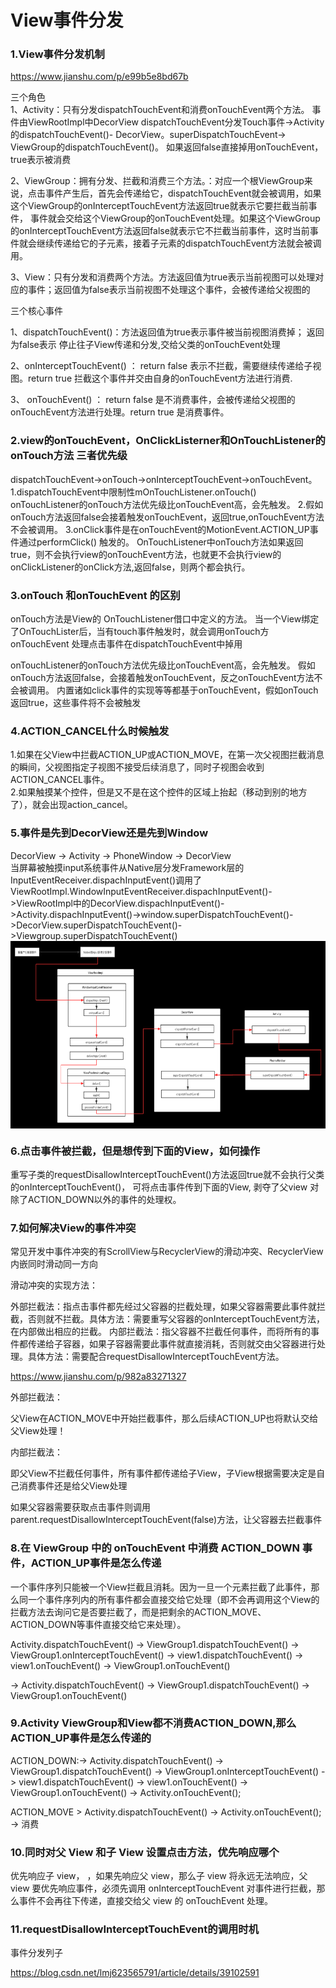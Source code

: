 # View事件分发


###  1.View事件分发机制

https://www.jianshu.com/p/e99b5e8bd67b


三个角色  
1、Activity：只有分发dispatchTouchEvent和消费onTouchEvent两个方法。  事件由ViewRootImpl中DecorView
dispatchTouchEvent分发Touch事件->Activity的dispatchTouchEvent()-
DecorView。superDispatchTouchEvent-> ViewGroup的dispatchTouchEvent()。
如果返回false直接掉用onTouchEvent，true表示被消费

2、ViewGroup：拥有分发、拦截和消费三个方法。：对应一个根ViewGroup来说，点击事件产生后，首先会传递给它，dispatchTouchEvent就会被调用，如果这个ViewGroup的onInterceptTouchEvent方法返回true就表示它要拦截当前事件， 事件就会交给这个ViewGroup的onTouchEvent处理。如果这个ViewGroup的onInterceptTouchEvent方法返回false就表示它不拦截当前事件，这时当前事件就会继续传递给它的子元素，接着子元素的dispatchTouchEvent方法就会被调用。

3、View：只有分发和消费两个方法。方法返回值为true表示当前视图可以处理对应的事件；返回值为false表示当前视图不处理这个事件，会被传递给父视图的

三个核心事件

1、dispatchTouchEvent()：方法返回值为true表示事件被当前视图消费掉； 返回为false表示 停止往子View传递和分发,交给父类的onTouchEvent处理

2、onInterceptTouchEvent() ： return false 表示不拦截，需要继续传递给子视图。return true 拦截这个事件并交由自身的onTouchEvent方法进行消费.

3、 onTouchEvent() ： return false 是不消费事件，会被传递给父视图的onTouchEvent方法进行处理。return true 是消费事件。




### 2.view的onTouchEvent，OnClickListerner和OnTouchListener的onTouch方法 三者优先级

 dispatchTouchEvent->onTouch->onInterceptTouchEvent->onTouchEvent。  
1.dispatchTouchEvent中限制性mOnTouchListener.onTouch()  onTouchListener的onTouch方法优先级比onTouchEvent高，会先触发。
2.假如onTouch方法返回false会接着触发onTouchEvent，返回true,onTouchEvent方法不会被调用。
3.onClick事件是在onTouchEvent的MotionEvent.ACTION_UP事件通过performClick() 触发的。 OnTouchListener中onTouch方法如果返回true，则不会执行view的onTouchEvent方法，也就更不会执行view的onClickListener的onClick方法,返回false，则两个都会执行。



### 3.onTouch 和onTouchEvent 的区别
onTouch方法是View的 OnTouchListener借口中定义的方法。
当一个View绑定了OnTouchLister后，当有touch事件触发时，就会调用onTouch方
onTouchEvent  处理点击事件在dispatchTouchEvent中掉用


 onTouchListener的onTouch方法优先级比onTouchEvent高，会先触发。
 假如onTouch方法返回false，会接着触发onTouchEvent，反之onTouchEvent方法不会被调用。
 内置诸如click事件的实现等等都基于onTouchEvent，假如onTouch返回true，这些事件将不会被触发



### 4.ACTION_CANCEL什么时候触发
1.如果在父View中拦截ACTION_UP或ACTION_MOVE，在第一次父视图拦截消息的瞬间，父视图指定子视图不接受后续消息了，同时子视图会收到ACTION_CANCEL事件。  
2.如果触摸某个控件，但是又不是在这个控件的区域上抬起（移动到别的地方了），就会出现action_cancel。


### 5.事件是先到DecorView还是先到Window
DecorView -> Activity -> PhoneWindow -> DecorView  
当屏幕被触摸input系统事件从Native层分发Framework层的InputEventReceiver.dispachInputEvent()调用了ViewRootImpl.WindowInputEventReceiver.dispachInputEvent()->ViewRootImpl中的DecorView.dispachInputEvent()->Activity.dispachInputEvent()->window.superDispatchTouchEvent()->DecorView.superDispatchTouchEvent()->Viewgroup.superDispatchTouchEvent()
 <img src="../img/viewfenfa1.png" width = "600" height = "300" alt="图片名称" align=center />






###  6.点击事件被拦截，但是想传到下面的View，如何操作
重写子类的requestDisallowInterceptTouchEvent()方法返回true就不会执行父类的onInterceptTouchEvent()， 可将点击事件传到下面的View, 剥夺了父view 对除了ACTION_DOWN以外的事件的处理权。



###  7.如何解决View的事件冲突




常见开发中事件冲突的有ScrollView与RecyclerView的滑动冲突、RecyclerView内嵌同时滑动同一方向


滑动冲突的实现方法：

外部拦截法：指点击事件都先经过父容器的拦截处理，如果父容器需要此事件就拦截，否则就不拦截。具体方法：需要重写父容器的onInterceptTouchEvent方法，在内部做出相应的拦截。
内部拦截法：指父容器不拦截任何事件，而将所有的事件都传递给子容器，如果子容器需要此事件就直接消耗，否则就交由父容器进行处理。具体方法：需要配合requestDisallowInterceptTouchEvent方法。

https://www.jianshu.com/p/982a83271327


外部拦截法：

父View在ACTION_MOVE中开始拦截事件，那么后续ACTION_UP也将默认交给父View处理！


内部拦截法：

即父View不拦截任何事件，所有事件都传递给子View，子View根据需要决定是自己消费事件还是给父View处理


如果父容器需要获取点击事件则调用 parent.requestDisallowInterceptTouchEvent(false)方法，让父容器去拦截事件



### 8.在 ViewGroup 中的 onTouchEvent 中消费 ACTION_DOWN 事件，ACTION_UP事件是怎么传递

一个事件序列只能被一个View拦截且消耗。因为一旦一个元素拦截了此事件，那么同一个事件序列内的所有事件都会直接交给它处理（即不会再调用这个View的拦截方法去询问它是否要拦截了，而是把剩余的ACTION_MOVE、ACTION_DOWN等事件直接交给它来处理）。

Activity.dispatchTouchEvent() -> ViewGroup1.dispatchTouchEvent() -> ViewGroup1.onInterceptTouchEvent() -> view1.dispatchTouchEvent() -> view1.onTouchEvent() -> ViewGroup1.onTouchEvent()


-> Activity.dispatchTouchEvent()
-> ViewGroup1.dispatchTouchEvent()
-> ViewGroup1.onTouchEvent()



### 9.Activity ViewGroup和View都不消费ACTION_DOWN,那么ACTION_UP事件是怎么传递的

ACTION_DOWN:-> Activity.dispatchTouchEvent() -> ViewGroup1.dispatchTouchEvent() -> ViewGroup1.onInterceptTouchEvent() -> view1.dispatchTouchEvent() -> view1.onTouchEvent() -> ViewGroup1.onTouchEvent() -> Activity.onTouchEvent();

ACTION_MOVE > Activity.dispatchTouchEvent()
-> Activity.onTouchEvent();
-> 消费




###  10.同时对父 View 和子 View 设置点击方法，优先响应哪个
 优先响应子 view， ，如果先响应父 view，那么子 view 将永远无法响应，父 view 要优先响应事件，必须先调用 onInterceptTouchEvent 对事件进行拦截，那么事件不会再往下传递，直接交给父 view 的 onTouchEvent 处理。




###  11.requestDisallowInterceptTouchEvent的调用时机


事件分发列子

https://blog.csdn.net/lmj623565791/article/details/39102591



